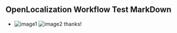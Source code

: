 ## OpenLocalization Workflow Test MarkDown
* ![image1](.\64925531-4bb0-4bd9-8cdc-a6ef3bebd7b1.PNG)   ![image2](.\abfe99cc-c068-4d3b-a148-02deab7ae66e.png) 
thanks!